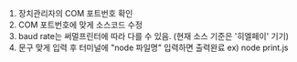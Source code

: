 1. 장치관리자의 COM 포트번호 확인
2. COM 포트번호에 맞게 소스코드 수정
3. baud rate는 써멀프린터에 따라 다를 수 있음. (현재 소스 기준은 '히엘페이' 기기)
4. 문구 맞게 입력 후 터미널에 "node 파일명" 입력하면 출력완료
ex) node print.js
